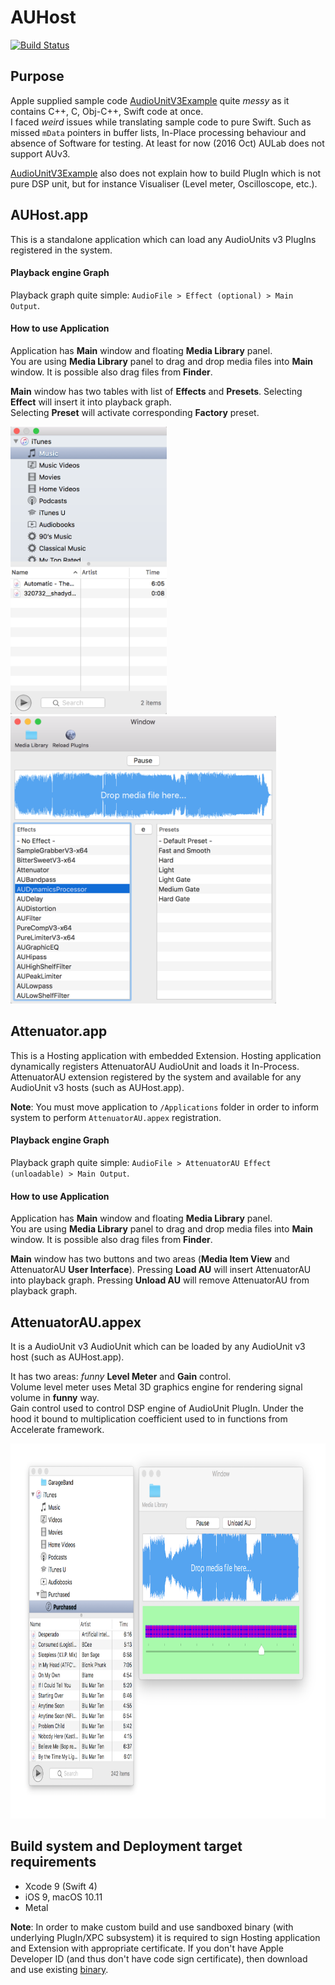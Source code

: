 # AUHost

[![Build Status](https://travis-ci.org/vgorloff/AUHost.svg?branch=master)](https://travis-ci.org/vgorloff/AUHost)

## Purpose

Apple supplied sample code [AudioUnitV3Example](https://www.google.com/search?q=AudioUnitV3Example+site:apple.com) quite *messy* as it contains C++, C, Obj-C++, Swift code at once.  
I faced *weird* issues while translating sample code to pure Swift. Such as missed `mData` pointers in buffer lists, In-Place processing behaviour and absence of Software for testing. At least for now (2016 Oct) AULab does not support AUv3.

[AudioUnitV3Example](https://www.google.com/search?q=AudioUnitV3Example+site:apple.com) also does not explain how to build PlugIn which is not pure DSP unit, but for instance Visualiser (Level meter, Oscilloscope, etc.).

## AUHost.app

This is a standalone application which can load any AudioUnits v3 PlugIns registered in the system.

#### Playback engine Graph

Playback graph quite simple: `AudioFile > Effect (optional) > Main Output`.

#### How to use Application

Application has **Main** window and floating **Media Library** panel.  
You are using **Media Library** panel to drag and drop media files into **Main** window. It is possible also drag files from **Finder**.

**Main** window has two tables with list of **Effects** and **Presets**.
Selecting **Effect** will insert it into playback graph.  
Selecting **Preset** will activate corresponding **Factory** preset.


<img src="https://raw.githubusercontent.com/vgorloff/AUHost/master/Media/Screenshot-MediaLibrary.png" height="460" alt="Screenshot: MediaLibrary">&nbsp;
<img src="https://raw.githubusercontent.com/vgorloff/AUHost/master/Media/Screenshot-MainWindow.png" height="460" alt="Screenshot: MainWindow">

## Attenuator.app

This is a Hosting application with embedded Extension. Hosting application dynamically registers AttenuatorAU AudioUnit and loads it In-Process.   AttenuatorAU extension registered by the system and available for any AudioUnit v3 hosts (such as AUHost.app).

**Note**: You must move application to `/Applications` folder in order to inform system to perform `AttenuatorAU.appex` registration.

#### Playback engine Graph

Playback graph quite simple: `AudioFile > AttenuatorAU Effect (unloadable) > Main Output`.

#### How to use Application

Application has **Main** window and floating **Media Library** panel.  
You are using **Media Library** panel to drag and drop media files into **Main** window. It is possible also drag files from **Finder**.

**Main** window has two buttons and two areas (**Media Item View** and AttenuatorAU **User Interface**).
Pressing **Load AU** will insert AttenuatorAU into playback graph.   Pressing **Unload AU** will remove AttenuatorAU from playback graph.

## AttenuatorAU.appex

It is a AudioUnit v3 AudioUnit which can be loaded by any AudioUnit v3 host (such as AUHost.app).  

It has two areas: *funny* **Level Meter** and **Gain** control.  
Volume level meter uses Metal 3D graphics engine for rendering signal volume in **funny** way.  
Gain control used to control DSP engine of AudioUnit PlugIn. Under the hood it bound to multiplication coefficient used to in functions from Accelerate framework.

<img src="https://raw.githubusercontent.com/vgorloff/AUHost/master/Media/Screenshot-Attenuator.png" height="600" alt="Screenshot: Attenuator">

## Build system and Deployment target requirements

- Xcode 9 (Swift 4)
- iOS 9, macOS 10.11
- Metal

**Note**: In order to make custom build and use sandboxed binary (with underlying PlugIn/XPC subsystem) it is required to sign Hosting application and Extension with appropriate certificate. If you don't have Apple Developer ID (and thus don't have code sign certificate), then download and use existing [binary](https://github.com/vgorloff/AUHost/releases).

